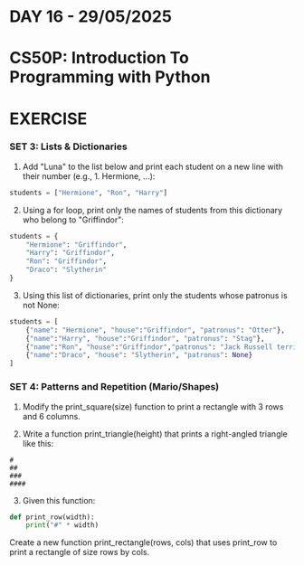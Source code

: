 # **DAY 16 - 29/05/2025**

# **CS50P: Introduction To Programming with Python**

# EXERCISE

### SET 3: Lists & Dictionaries

1. Add "Luna" to the list below and print each student on a new line with their number (e.g., 1. Hermione, ...):

```python
students = ["Hermione", "Ron", "Harry"]
```
2. Using a for loop, print only the names of students from this dictionary who belong to "Griffindor":

```python
students = {
    "Hermione": "Griffindor",
    "Harry": "Griffindor",
    "Ron": "Griffindor",
    "Draco": "Slytherin"
}
```

3. Using this list of dictionaries, print only the students whose patronus is not None:

```python
students = [
    {"name": "Hermione", "house":"Griffindor", "patronus": "Otter"},
    {"name":"Harry", "house":"Griffindor", "patronus": "Stag"},
    {"name":"Ron", "house":"Griffindor","patronus": "Jack Russell terrier"},
    {"name":"Draco", "house": "Slytherin", "patronus": None}
]
```

### SET 4: Patterns and Repetition (Mario/Shapes)
1. Modify the print_square(size) function to print a rectangle with 3 rows and 6 columns.

2. Write a function print_triangle(height) that prints a right-angled triangle like this:

```shell
#
##
###
####
```

3. Given this function:

```python
def print_row(width):
    print("#" * width)
```

Create a new function print_rectangle(rows, cols) that uses print_row to print a rectangle of size rows by cols.